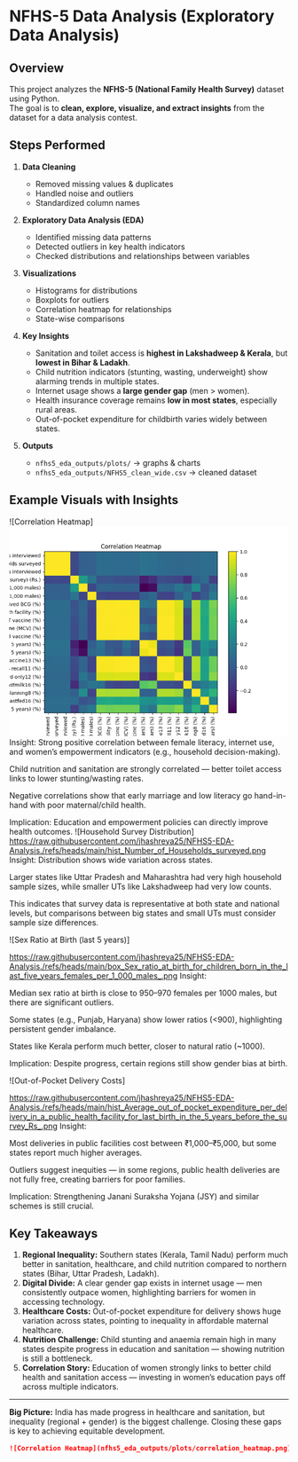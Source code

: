 # NFHS-5 Data Analysis (Exploratory Data Analysis)

##  Overview
This project analyzes the **NFHS-5 (National Family Health Survey)** dataset using Python.  
The goal is to **clean, explore, visualize, and extract insights** from the dataset for a data analysis contest.  

## Steps Performed
1. **Data Cleaning**
   - Removed missing values & duplicates
   - Handled noise and outliers
   - Standardized column names

2. **Exploratory Data Analysis (EDA)**
   - Identified missing data patterns
   - Detected outliers in key health indicators
   - Checked distributions and relationships between variables

3. **Visualizations**
   - Histograms for distributions
   - Boxplots for outliers
   - Correlation heatmap for relationships
   - State-wise comparisons

4. **Key Insights**
   - Sanitation and toilet access is **highest in Lakshadweep & Kerala**, but **lowest in Bihar & Ladakh**.
   - Child nutrition indicators (stunting, wasting, underweight) show alarming trends in multiple states.
   - Internet usage shows a **large gender gap** (men > women).
   - Health insurance coverage remains **low in most states**, especially rural areas.
   - Out-of-pocket expenditure for childbirth varies widely between states.

5. **Outputs**
   -  `nfhs5_eda_outputs/plots/` → graphs & charts  
   -  `nfhs5_eda_outputs/NFHS5_clean_wide.csv` → cleaned dataset  

## Example Visuals with Insights

 ![Correlation Heatmap]
![Correlation Heatmap](https://raw.githubusercontent.com/jhashreya25/NFHS5-EDA-Analysis./refs/heads/main/correlation_heatmap.png)  
Insight:
Strong positive correlation between female literacy, internet use, and women’s empowerment indicators (e.g., household decision-making).

Child nutrition and sanitation are strongly correlated — better toilet access links to lower stunting/wasting rates.

Negative correlations show that early marriage and low literacy go hand-in-hand with poor maternal/child health.

Implication: Education and empowerment policies can directly improve health outcomes.
![Household Survey Distribution] https://raw.githubusercontent.com/jhashreya25/NFHS5-EDA-Analysis./refs/heads/main/hist_Number_of_Households_surveyed.png
 Insight:
Distribution shows wide variation across states.

Larger states like Uttar Pradesh and Maharashtra had very high household sample sizes, while smaller UTs like Lakshadweep had very low counts.

This indicates that survey data is representative at both state and national levels, but comparisons between big states and small UTs must consider sample size differences.

 ![Sex Ratio at Birth (last 5 years)]

https://raw.githubusercontent.com/jhashreya25/NFHS5-EDA-Analysis./refs/heads/main/box_Sex_ratio_at_birth_for_children_born_in_the_last_five_years_females_per_1_000_males_.png
 Insight:

Median sex ratio at birth is close to 950–970 females per 1000 males, but there are significant outliers.

Some states (e.g., Punjab, Haryana) show lower ratios (<900), highlighting persistent gender imbalance.

States like Kerala perform much better, closer to natural ratio (~1000).

Implication: Despite progress, certain regions still show gender bias at birth.

![Out-of-Pocket Delivery Costs]

https://raw.githubusercontent.com/jhashreya25/NFHS5-EDA-Analysis./refs/heads/main/hist_Average_out_of_pocket_expenditure_per_delivery_in_a_public_health_facility_for_last_birth_in_the_5_years_before_the_survey_Rs_.png
 Insight:

Most deliveries in public facilities cost between ₹1,000–₹5,000, but some states report much higher averages.

Outliers suggest inequities — in some regions, public health deliveries are not fully free, creating barriers for poor families.

Implication: Strengthening Janani Suraksha Yojana (JSY) and similar schemes is still crucial.



## Key Takeaways

1. **Regional Inequality:** Southern states (Kerala, Tamil Nadu) perform much better in sanitation, healthcare, and child nutrition compared to northern states (Bihar, Uttar Pradesh, Ladakh).  
2. **Digital Divide:** A clear gender gap exists in internet usage — men consistently outpace women, highlighting barriers for women in accessing technology.  
3. **Healthcare Costs:** Out-of-pocket expenditure for delivery shows huge variation across states, pointing to inequality in affordable maternal healthcare.  
4. **Nutrition Challenge:** Child stunting and anaemia remain high in many states despite progress in education and sanitation — showing nutrition is still a bottleneck.  
5. **Correlation Story:** Education of women strongly links to better child health and sanitation access — investing in women’s education pays off across multiple indicators.

---

 **Big Picture:** India has made progress in healthcare and sanitation, but inequality (regional + gender) is the biggest challenge. Closing these gaps is key to achieving equitable development.



```markdown
![Correlation Heatmap](nfhs5_eda_outputs/plots/correlation_heatmap.png)
